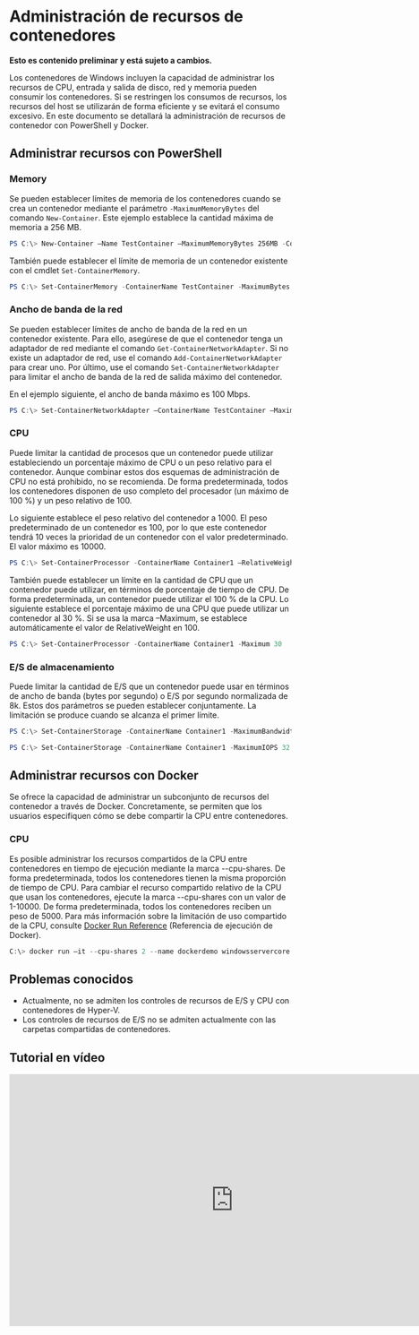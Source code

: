 # Administración de recursos de contenedores

**Esto es contenido preliminar y está sujeto a cambios.**

Los contenedores de Windows incluyen la capacidad de administrar los recursos de CPU, entrada y salida de disco, red y memoria pueden consumir los contenedores. Si se restringen los consumos de recursos, los recursos del host se utilizarán de forma eficiente y se evitará el consumo excesivo. En este documento se detallará la administración de recursos de contenedor con PowerShell y Docker.

## Administrar recursos con PowerShell

### Memory

Se pueden establecer límites de memoria de los contenedores cuando se crea un contenedor mediante el parámetro `-MaximumMemoryBytes` del comando `New-Container`. Este ejemplo establece la cantidad máxima de memoria a 256 MB.

```powershell
PS C:\> New-Container –Name TestContainer –MaximumMemoryBytes 256MB -ContainerimageName WindowsServerCore
```
También puede establecer el límite de memoria de un contenedor existente con el cmdlet `Set-ContainerMemory`.

```powershell
PS C:\> Set-ContainerMemory -ContainerName TestContainer -MaximumBytes 256mb
```

### Ancho de banda de la red

Se pueden establecer límites de ancho de banda de la red en un contenedor existente. Para ello, asegúrese de que el contenedor tenga un adaptador de red mediante el comando `Get-ContainerNetworkAdapter`. Si no existe un adaptador de red, use el comando `Add-ContainerNetworkAdapter` para crear uno. Por último, use el comando `Set-ContainerNetworkAdapter` para limitar el ancho de banda de la red de salida máximo del contenedor.

En el ejemplo siguiente, el ancho de banda máximo es 100 Mbps.

```powershell
PS C:\> Set-ContainerNetworkAdapter –ContainerName TestContainer –MaximumBandwidth 100000000
```

### CPU

Puede limitar la cantidad de procesos que un contenedor puede utilizar estableciendo un porcentaje máximo de CPU o un peso relativo para el contenedor. Aunque combinar estos dos esquemas de administración de CPU no está prohibido, no se recomienda. De forma predeterminada, todos los contenedores disponen de uso completo del procesador (un máximo de 100 %) y un peso relativo de 100.

Lo siguiente establece el peso relativo del contenedor a 1000. El peso predeterminado de un contenedor es 100, por lo que este contenedor tendrá 10 veces la prioridad de un contenedor con el valor predeterminado. El valor máximo es 10000.

```powershell
PS C:\> Set-ContainerProcessor -ContainerName Container1 –RelativeWeight 10000
```

También puede establecer un límite en la cantidad de CPU que un contenedor puede utilizar, en términos de porcentaje de tiempo de CPU. De forma predeterminada, un contenedor puede utilizar el 100 % de la CPU. Lo siguiente establece el porcentaje máximo de una CPU que puede utilizar un contenedor al 30 %. Si se usa la marca –Maximum, se establece automáticamente el valor de RelativeWeight en 100.

```powershell
PS C:\> Set-ContainerProcessor -ContainerName Container1 -Maximum 30
```

### E/S de almacenamiento

Puede limitar la cantidad de E/S que un contenedor puede usar en términos de ancho de banda (bytes por segundo) o E/S por segundo normalizada de 8k. Estos dos parámetros se pueden establecer conjuntamente. La limitación se produce cuando se alcanza el primer límite.

```powershell
PS C:\> Set-ContainerStorage -ContainerName Container1 -MaximumBandwidth 1000000
```
```powershell
PS C:\> Set-ContainerStorage -ContainerName Container1 -MaximumIOPS 32
```

## Administrar recursos con Docker

Se ofrece la capacidad de administrar un subconjunto de recursos del contenedor a través de Docker. Concretamente, se permiten que los usuarios especifiquen cómo se debe compartir la CPU entre contenedores.

### CPU

Es posible administrar los recursos compartidos de la CPU entre contenedores en tiempo de ejecución mediante la marca --cpu-shares. De forma predeterminada, todos los contenedores tienen la misma proporción de tiempo de CPU. Para cambiar el recurso compartido relativo de la CPU que usan los contenedores, ejecute la marca --cpu-shares con un valor de 1-10000. De forma predeterminada, todos los contenedores reciben un peso de 5000. Para más información sobre la limitación de uso compartido de la CPU, consulte [Docker Run Reference](https://docs.docker.com/engine/reference/run/#cpu-share-constraint) (Referencia de ejecución de Docker).

```powershell 
C:\> docker run –it --cpu-shares 2 --name dockerdemo windowsservercore cmd
```

## Problemas conocidos

- Actualmente, no se admiten los controles de recursos de E/S y CPU con contenedores de Hyper-V.
- Los controles de recursos de E/S no se admiten actualmente con las carpetas compartidas de contenedores.

## Tutorial en vídeo

<iframe src="https://channel9.msdn.com/Blogs/containers/Container-Fundamentals--Part-4-Resource-Management/player#ccLang=es" width="800" height="450"  allowFullScreen="true" frameBorder="0" scrolling="no"></iframe>





<!--HONumber=Feb16_HO1-->
